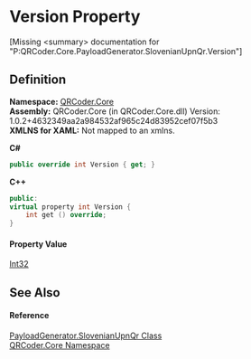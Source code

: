 # Version Property


\[Missing &lt;summary&gt; documentation for "P:QRCoder.Core.PayloadGenerator.SlovenianUpnQr.Version"\]



## Definition
**Namespace:** <a href="N_QRCoder_Core.md">QRCoder.Core</a>  
**Assembly:** QRCoder.Core (in QRCoder.Core.dll) Version: 1.0.2+4632349aa2a984532af965c24d83952cef07f5b3  
**XMLNS for XAML:** Not mapped to an xmlns.

**C#**
``` C#
public override int Version { get; }
```
**C++**
``` C++
public:
virtual property int Version {
	int get () override;
}
```



#### Property Value
<a href="https://learn.microsoft.com/dotnet/api/system.int32" target="_blank" rel="noopener noreferrer">Int32</a>

## See Also


#### Reference
<a href="T_QRCoder_Core_PayloadGenerator_SlovenianUpnQr.md">PayloadGenerator.SlovenianUpnQr Class</a>  
<a href="N_QRCoder_Core.md">QRCoder.Core Namespace</a>  
